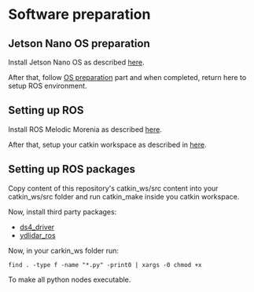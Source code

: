 # Software preparation

## Jetson Nano OS preparation
Install Jetson Nano OS as described [here](https://developer.nvidia.com/embedded/learn/get-started-jetson-nano-devkit).

After that, follow [OS preparation](https://github.com/Tai-Min/Statek-UAV/blob/master/instructions/software/OS_preparation.md) part and when completed, return here to setup ROS environment.

## Setting up ROS 
Install ROS Melodic Morenia as described [here](http://wiki.ros.org/melodic/Installation/Ubuntu).

After that, setup your catkin workspace as described in [here](http://wiki.ros.org/catkin/Tutorials/create_a_workspace).

## Setting up ROS packages
Copy content of this repository's catkin_ws/src content into your catkin_ws/src folder and run catkin_make inside you catkin workspace.

Now, install third party packages:
* [ds4_driver](http://wiki.ros.org/ds4_driver)
* [ydlidar_ros](https://github.com/YDLIDAR/ydlidar_ros)

Now, in your carkin_ws folder run:
```
find . -type f -name "*.py" -print0 | xargs -0 chmod +x
```
To make all python nodes executable.
